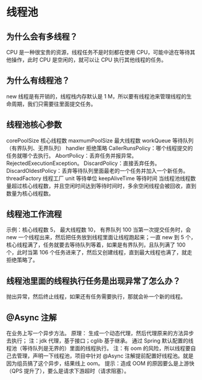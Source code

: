# 线程池

## 为什么会有多线程？

CPU 是一种很宝贵的资源，线程任务不是时刻都在使用 CPU，可能中途在等待其他操作，此时 CPU 是空闲的，就可以让 CPU 执行其他线程的任务。

## 为什么有线程池？

new 线程是有开销的，线程栈内存默认是 1 M，所以要有线程池来管理线程的生命周期，我们只需要往里面提交任务。

## 线程池核心参数

corePoolSize 核心线程数
maxmumPoolSize 最大线程数
workQueue 等待队列（有界队列、无界队列）
handler 拒绝策略
CallerRunsPolicy：哪个线程提交的任务就哪个去执行。
AbortPolicy：丢弃任务并报异常。RejectedExecutionException。
DiscardPolicy：直接丢弃任务。
DiscardOldestPolicy：丢弃等待队列里面最老的一个任务并加入一个新任务。
threadFactory 线程工厂
unit 等待单位
keepAliveTime 等待时间
当线程池线程数量超过核心线程数，并且空闲时间达到等待时间时，多余空闲线程会被回收，直到数量为核心线程数。

## 线程池工作流程

示例：核心线程数 5，
	   最大线程数 10，
	   有界队列 100
当第一次提交任务时，会 new 一个线程出来，然后把任务放到线程里面让线程跑起来；一直 new 到 5 个，核心线程满了，任务就要去等待队列等着，如果是有界队列，且队列满了 100 个，此时当第 106 个任务进来了，然后又创建线程，直到最大线程也满了，就走拒绝策略了。


## 线程池里面的线程执行任务是出现异常了怎么办？

抛出异常，然后终止线程，如果还有任务需要执行，那就会补一个新的线程。

## @Async 注解

在业务上写一个异步方法。
原理：
生成一个动态代理，然后代理原来的方法异步去执行；
注：jdk 代理，基于接口；cglib 基于继承。
通过 Spring 默认配置的线程池（等待队列是无界的）里面的线程执行。
注：有 oom 的风险，所以线程要自己去管理，声明一下线程池，项目中针对 @Async 注解提前配置好线程池。就是因为组员搞了这个异步，结果线上 oom。
提示：造成 OOM 的原因要么是上游快（QPS 提升了），要么是请求下游超时（请求阻塞）。

